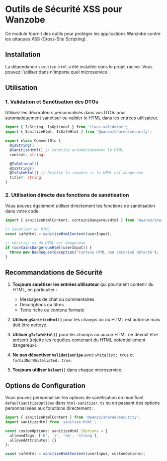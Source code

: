 # Outils de Sécurité XSS pour Wanzobe

Ce module fournit des outils pour protéger les applications Wanzobe contre les attaques XSS (Cross-Site Scripting).

## Installation

La dépendance `sanitize-html` a été installée dans le projet racine. Vous pouvez l'utiliser dans n'importe quel microservice.

## Utilisation

### 1. Validation et Sanétisation des DTOs

Utilisez les décorateurs personnalisés dans vos DTOs pour automatiquement sanétiser ou valider le HTML dans les entrées utilisateur.

```typescript
import { IsString, IsOptional } from 'class-validator';
import { SanitizeHtml, IsSafeHtml } from '@wanzo/shared/security';

export class CommentDto {
  @IsString()
  @SanitizeHtml() // Sanétise automatiquement le HTML
  content: string;

  @IsOptional()
  @IsString()
  @IsSafeHtml() // Rejette la requête si le HTML est dangereux
  title?: string;
}
```

### 2. Utilisation directe des fonctions de sanétisation

Vous pouvez également utiliser directement les fonctions de sanétisation dans votre code.

```typescript
import { sanitizeHtmlContent, containsDangerousHtml } from '@wanzo/shared/security';

// Sanétiser du HTML
const safeHtml = sanitizeHtmlContent(userInput);

// Vérifier si du HTML est dangereux
if (containsDangerousHtml(userInput)) {
  throw new BadRequestException('Contenu HTML non sécurisé détecté');
}
```

## Recommandations de Sécurité

1. **Toujours sanétiser les entrées utilisateur** qui pourraient contenir du HTML, en particulier :
   - Messages de chat ou commentaires
   - Descriptions ou titres
   - Texte riche ou contenu formaté

2. **Utiliser `@SanitizeHtml()`** pour les champs où du HTML est autorisé mais doit être nettoyé.

3. **Utiliser `@IsSafeHtml()`** pour les champs où aucun HTML ne devrait être présent (rejette les requêtes contenant du HTML potentiellement dangereux).

4. **Ne pas désactiver `ValidationPipe`** avec `whitelist: true` et `forbidNonWhitelisted: true`.

5. **Toujours utiliser `helmet()`** dans chaque microservice.

## Options de Configuration

Vous pouvez personnaliser les options de sanétisation en modifiant `defaultSanitizeOptions` dans `html-sanitizer.ts` ou en passant des options personnalisées aux fonctions directement :

```typescript
import { sanitizeHtmlContent } from '@wanzo/shared/security';
import sanitizeHtml from 'sanitize-html';

const customOptions: sanitizeHtml.IOptions = {
  allowedTags: ['b', 'i', 'em', 'strong'],
  allowedAttributes: {}
};

const safeHtml = sanitizeHtmlContent(userInput, customOptions);
```
